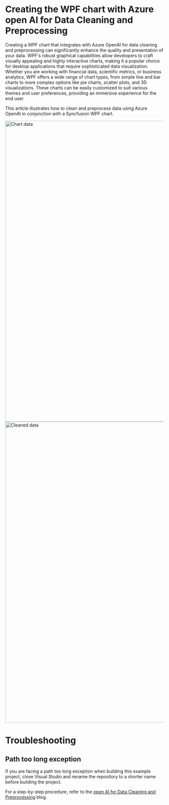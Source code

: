# Creating the WPF chart with Azure open AI for Data Cleaning and Preprocessing

Creating a WPF chart that integrates with Azure OpenAI for data cleaning and preprocessing can significantly enhance the quality and presentation of your data. WPF's robust graphical capabilities allow developers to craft visually appealing and highly interactive charts, making it a popular choice for desktop applications that require sophisticated data visualization. Whether you are working with financial data, scientific metrics, or business analytics, WPF offers a wide range of chart types, from simple line and bar charts to more complex options like pie charts, scatter plots, and 3D visualizations. These charts can be easily customized to suit various themes and user preferences, providing an immersive experience for the end user.

This article illustrates how to clean and preprocess data using Azure OpenAI in conjunction with a Syncfusion WPF chart.

<img width="953" alt="Chart data" src="https://github.com/user-attachments/assets/dc9d9023-7a1f-4273-b45c-d5e623dc3c96">


<img width="953" alt="Cleaned data" src="https://github.com/user-attachments/assets/c52c59bf-0f78-40bc-9ebe-a44b744cb9f8">

# Troubleshooting

## Path too long exception
If you are facing a path too long exception when building this example project, close Visual Studio and rename the repository to a shorter name before building the project.


For a step-by-step procedure, refer to the [open AI for Data Cleaning and Preprocessing]() blog.
